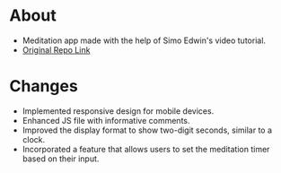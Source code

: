 # About
- Meditation app made with the help of Simo Edwin's video tutorial.
- [Original Repo Link](https://github.com/developedbyed/meditation-app)

# Changes
- Implemented responsive design for mobile devices.
- Enhanced JS file with informative comments.
- Improved the display format to show two-digit seconds, similar to a clock.
- Incorporated a feature that allows users to set the meditation timer based on their input.


